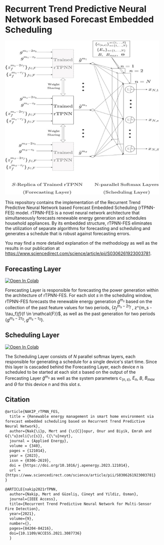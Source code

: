 # Recurrent Trend Predictive Neural Network based Forecast Embedded Scheduling


![Alt text](figures/rtpnn_fes.jpg?raw=true "Title")

This repository contains the implementation of the Recurrent Trend Predictive Neural Network based Forecast Embedded Scheduling (rTPNN-FES) model.  rTPNN-FES is a novel neural network architecture that simultaneously forecasts renewable energy generation and schedules household appliances. By its embedded structure, rTPNN-FES eliminates the utilization of separate algorithms for forecasting and scheduling and generates a schedule that is robust against forecasting errors. 

You may find a more detailed explanation of the methodology as well as the results in our publication at https://www.sciencedirect.com/science/article/pii/S0306261923003781.


## Forecasting Layer


[![Open In Colab](https://colab.research.google.com/assets/colab-badge.svg)](https://colab.research.google.com/drive/146jvz5zUx1DiELXhfQiIBk1kWFOXxLtz?usp=sharing)


Forecasting Layer is responsible for forecasting the power generation within the architecture of rTPNN-FES. For each slot $s$ in the scheduling window, rTPNN-FES forecasts the renewable energy generation $\hat{g}^{m_s}$ based on the collection of the past feature values for two periods, $\{z^{m_s - 2 \tau_f}_f$ , z^{m_s - \tau_f}_f\}_{f \in \mathcal{F}}$, as well as the past generation for two periods $\{g^{m_s - 2\tau_0}, g^{m_s - \tau_0}\}$.


## Scheduling Layer


[![Open In Colab](https://colab.research.google.com/assets/colab-badge.svg)](https://colab.research.google.com/drive/1eH0M75-jUh4wZOncQnCAn-Q4JmfCHWWd?usp=sharing)


The Scheduling Layer consists of $N$ parallel softmax layers, each responsible for generating a schedule for a single device's start time. Since this layer is cascaded behind the Forecasting Layer, each device $n$ is scheduled to be started at each slot $s$ based on the output of the Forecasting Layer $\hat{g}^{m_s}$ as well as the system parameters $c_{(n,s)}$, $E_n$, $B$, $B_{max}$ and $\Theta$ for this device $n$ and this slot $s$.  



## Citation

```
@article{NAKIP_rTPNN_FES,
  title = {Renewable energy management in smart home environment via forecast embedded scheduling based on Recurrent Trend Predictive Neural Network},
  author={Nak{\i}p, Mert and {\c{C}}opur, Onur and Biyik, Emrah and G{\"u}zeli{\c{s}}, C{\"u}neyt},
  journal = {Applied Energy},
  volume = {340},
  pages = {121014},
  year = {2023},
  issn = {0306-2619},
  doi = {https://doi.org/10.1016/j.apenergy.2023.121014},
  url = {https://www.sciencedirect.com/science/article/pii/S0306261923003781}
}
```

```
@ARTICLE{nakip2021rTPNN,  
  author={Nakip, Mert and Güzeliş, Cüneyt and Yildiz, Osman},  
  journal={IEEE Access},  
  title={Recurrent Trend Predictive Neural Network for Multi-Sensor Fire Detection},  
  year={2021},  
  volume={9},  
  number={},  
  pages={84204-84216},  
  doi={10.1109/ACCESS.2021.3087736}  
  }
  ```

